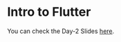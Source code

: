 # Intro to Flutter
You can check the Day-2 Slides <a href = "https://www.canva.com/design/DAFhUraaLjQ/Jb5k8r5-vTFJjwS-a6l5JQ/edit?utm_content=DAFhUraaLjQ&utm_campaign=designshare&utm_medium=link2&utm_source=sharebutton"> here</a>.
